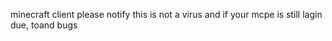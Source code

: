 minecraft client please notify this is not a virus 
and if your mcpe is still lagin due, toand bugs
